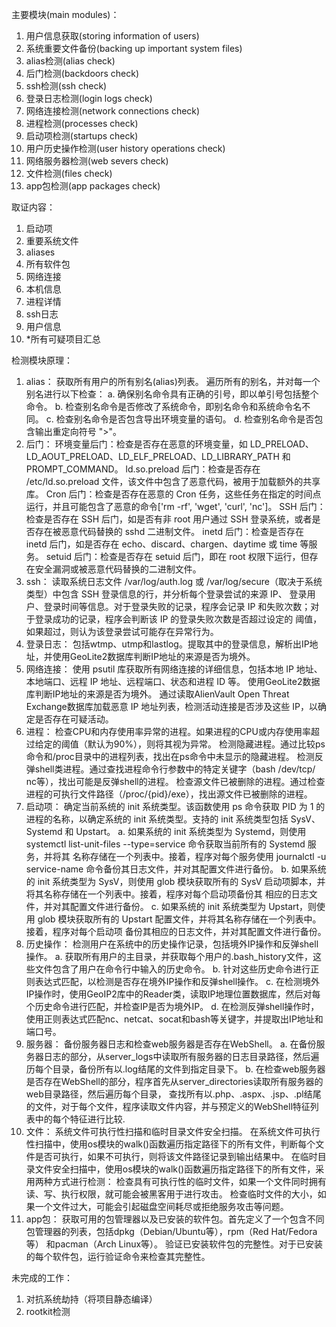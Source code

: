 主要模块(main modules)：
1. 用户信息获取(storing information of users)
2. 系统重要文件备份(backing up important system files)
3. alias检测(alias check)
4. 后门检测(backdoors check)
5. ssh检测(ssh check)
6. 登录日志检测(login logs check)
7. 网络连接检测(network connections check)
8. 进程检测(processes check)
9. 启动项检测(startups check)
10. 用户历史操作检测(user history operations check)
11. 网络服务器检测(web severs check)
12. 文件检测(files check)
13. app包检测(app packages check)

取证内容：
1. 启动项
2. 重要系统文件
3. aliases
4. 所有软件包
5. 网络连接
6. 本机信息
7. 进程详情
8. ssh日志
9. 用户信息
10. *所有可疑项目汇总

检测模块原理：
1. alias：
    获取所有用户的所有别名(alias)列表。
    遍历所有的别名，并对每一个别名进行以下检查：
    a. 确保别名命令具有正确的引号，即以单引号包括整个命令。
    b. 检查别名命令是否修改了系统命令，即别名命令和系统命令名不同。
    c. 检查别名命令是否包含导出环境变量的语句。
    d. 检查别名命令是否包含输出重定向符号 ">"。
2. 后门：
    环境变量后门：检查是否存在恶意的环境变量，如 LD_PRELOAD、LD_AOUT_PRELOAD、LD_ELF_PRELOAD、LD_LIBRARY_PATH 和 PROMPT_COMMAND。
    ld.so.preload 后门：检查是否存在 /etc/ld.so.preload 文件，该文件中包含了恶意代码，被用于加载额外的共享库。
    Cron 后门：检查是否存在恶意的 Cron 任务，这些任务在指定的时间点运行，并且可能包含了恶意的命令['rm -rf', 'wget', 'curl', 'nc']。
    SSH 后门：检查是否存在 SSH 后门，如是否有非 root 用户通过 SSH 登录系统，或者是否存在被恶意代码替换的 sshd 二进制文件。
    inetd 后门：检查是否存在 inetd 后门，如是否存在 echo、discard、chargen、daytime 或 time 等服务。
    setuid 后门：检查是否存在 setuid 后门，即在 root 权限下运行，但存在安全漏洞或被恶意代码替换的二进制文件。
3. ssh：
    读取系统日志文件 /var/log/auth.log 或 /var/log/secure（取决于系统类型）中包含 SSH 登录信息的行，并分析每个登录尝试的来源 IP、
    登录用户、登录时间等信息。对于登录失败的记录，程序会记录 IP 和失败次数；对于登录成功的记录，程序会判断该 IP 的登录失败次数是否超过设定的
    阈值，如果超过，则认为该登录尝试可能存在异常行为。
4. 登录日志：
    包括wtmp、utmp和lastlog。提取其中的登录信息，解析出IP地址，并使用GeoLite2数据库判断IP地址的来源是否为境外。
5. 网络连接：
    使用 psutil 库获取所有网络连接的详细信息，包括本地 IP 地址、本地端口、远程 IP 地址、远程端口、状态和进程 ID 等。
    使用GeoLite2数据库判断IP地址的来源是否为境外。
    通过读取AlienVault Open Threat Exchange数据库加载恶意 IP 地址列表，检测活动连接是否涉及这些 IP，以确定是否存在可疑活动。
6. 进程：
    检查CPU和内存使用率异常的进程。如果进程的CPU或内存使用率超过给定的阈值（默认为90%），则将其视为异常。
    检测隐藏进程。通过比较ps命令和/proc目录中的进程列表，找出在ps命令中未显示的隐藏进程。
    检测反弹shell类进程。通过查找进程命令行参数中的特定关键字（bash /dev/tcp/ nc等），找出可能是反弹shell的进程。
    检查源文件已被删除的进程。通过检查进程的可执行文件路径（/proc/{pid}/exe），找出源文件已被删除的进程。
7. 启动项：
    确定当前系统的 init 系统类型。该函数使用 ps 命令获取 PID 为 1 的进程的名称，以确定系统的 init 系统类型。支持的 init 系统类型包括 
    SysV、Systemd 和 Upstart。
    a. 如果系统的 init 系统类型为 Systemd，则使用 systemctl list-unit-files --type=service 命令获取当前所有的 Systemd 服务，并将其
    名称存储在一个列表中。接着，程序对每个服务使用 journalctl -u service-name 命令备份其日志文件，并对其配置文件进行备份。
    b. 如果系统的 init 系统类型为 SysV，则使用 glob 模块获取所有的 SysV 启动项脚本，并将其名称存储在一个列表中。接着，程序对每个启动项备份其
    相应的日志文件，并对其配置文件进行备份。
    c. 如果系统的 init 系统类型为 Upstart，则使用 glob 模块获取所有的 Upstart 配置文件，并将其名称存储在一个列表中。接着，程序对每个启动项
    备份其相应的日志文件，并对其配置文件进行备份。
8. 历史操作：
    检测用户在系统中的历史操作记录，包括境外IP操作和反弹shell操作。
    a. 获取所有用户的主目录，并获取每个用户的.bash_history文件，这些文件包含了用户在命令行中输入的历史命令。
    b. 针对这些历史命令进行正则表达式匹配，以检测是否存在境外IP操作和反弹shell操作。
    c. 在检测境外IP操作时，使用GeoIP2库中的Reader类，读取IP地理位置数据库，然后对每个历史命令进行匹配，并检查IP是否为境外IP。
    d. 在检测反弹shell操作时，使用正则表达式匹配nc、netcat、socat和bash等关键字，并提取出IP地址和端口号。
9. 服务器：
    备份服务器日志和检查web服务器是否存在WebShell。
    a. 在备份服务器日志的部分，从server_logs中读取所有服务器的日志目录路径，然后遍历每个目录，备份所有以.log结尾的文件到指定目录下。
    b. 在检查web服务器是否存在WebShell的部分，程序首先从server_directories读取所有服务器的web目录路径，然后遍历每个目录，
    查找所有以.php、.aspx、.jsp、.pl结尾的文件，对于每个文件，程序读取文件内容，并与预定义的WebShell特征列表中的每个特征进行比较.
10. 文件：
    系统文件可执行性扫描和临时目录文件安全扫描。
    在系统文件可执行性扫描中，使用os模块的walk()函数遍历指定路径下的所有文件，判断每个文件是否可执行，如果不可执行，则将该文件路径记录到输出结果中。
    在临时目录文件安全扫描中，使用os模块的walk()函数遍历指定路径下的所有文件，采用两种方式进行检测：
            检查具有可执行性的临时文件，如果一个文件同时拥有读、写、执行权限，就可能会被黑客用于进行攻击。
            检查临时文件的大小，如果一个文件过大，可能会引起磁盘空间耗尽或拒绝服务攻击等问题。
11. app包：
    获取可用的包管理器以及已安装的软件包。首先定义了一个包含不同包管理器的列表，包括dpkg（Debian/Ubuntu等），rpm（Red Hat/Fedora等）
    和pacman（Arch Linux等）。
    验证已安装软件包的完整性。对于已安装的每个软件包，运行验证命令来检查其完整性。




未完成的工作：
1. 对抗系统劫持（将项目静态编译）
2. rootkit检测